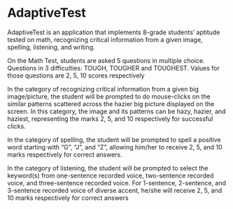 # AdaptiveTest

AdaptiveTest is an application that implements 8-grade students’ aptitude tested on math, recognizing critical information from a given image, spelling, listening, and writing.

On the Math Test, students are asked 5 questions in multiple choice. Questions in 3 difficulties: TOUGH, TOUGHER and TOUGHEST. Values for those questions are 2, 5, 10 scores respectively

In the category of recognizing critical information from a given big image/picture, the student will be prompted to do mouse-clicks on the similar patterns scattered across the hazier big picture displayed on the screen. In this category, the image and its patterns can be hazy, hazier, and haziest, representing the marks 2, 5, and 10 respectively for successful clicks.

In the category of spelling, the student will be prompted to spell a positive word starting with “G”, “J”, and “Z”, allowing him/her to receive 2, 5, and 10 marks respectively for correct answers.

In the category of listening, the student will be prompted to select the keyword(s) from one-sentence recorded voice, two-sentence recorded voice, and three-sentence recorded voice. For 1-sentence, 2-sentence, and 3-sentence recorded voice of diverse accent, he/she will receive 2, 5, and 10 marks respectively for correct answers
